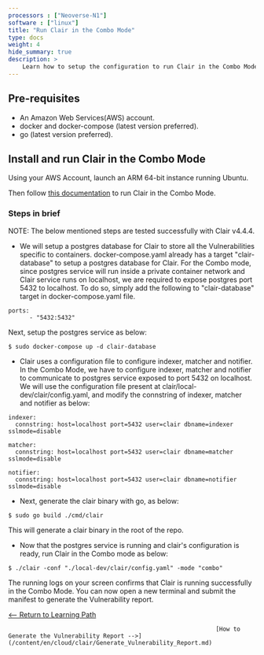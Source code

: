 ```yaml
---
processors : ["Neoverse-N1"]
software : ["linux"]
title: "Run Clair in the Combo Mode"
type: docs
weight: 4
hide_summary: true
description: >
    Learn how to setup the configuration to run Clair in the Combo Mode.
---
```


## Pre-requisites

* An Amazon Web Services(AWS) account.
* docker and docker-compose (latest version preferred).
* go (latest version preferred).

## Install and run Clair in the Combo Mode

Using your AWS Account, launch an ARM 64-bit instance running Ubuntu.

Then follow [this documentation](https://quay.github.io/clair/howto/getting_started.html#starting-clair-in-combo-mode) to run Clair in the Combo Mode.

### Steps in brief

NOTE: The below mentioned steps are tested successfully with Clair v4.4.4.

* We will setup a postgres database for Clair to store all the Vulnerabilities specific to containers. docker-compose.yaml already has a target "clair-database" to setup a postgres database for Clair. For the Combo mode, since postgres service will run inside a private container network and Clair service runs on localhost, we are required to expose postgres port 5432 to localhost. To do so, simply add the following to "clair-database" target in docker-compose.yaml file.

```console
ports:
      - "5432:5432"
```

Next, setup the postgres service as below:

```console
$ sudo docker-compose up -d clair-database
```

* Clair uses a configuration file to configure indexer, matcher and notifier. In the Combo Mode, we have to configure indexer, matcher and notifier to communicate to postgres service exposed to port 5432 on localhost. We will use the configuration file present at clair/local-dev/clair/config.yaml, and modify the connstring of indexer, matcher and notifier as below:

```console
indexer:
  connstring: host=localhost port=5432 user=clair dbname=indexer sslmode=disable

matcher:
  connstring: host=localhost port=5432 user=clair dbname=matcher sslmode=disable

notifier:
  connstring: host=localhost port=5432 user=clair dbname=notifier sslmode=disable
```

* Next, generate the clair binary with go, as below:

```console
$ sudo go build ./cmd/clair
```

This will generate a clair binary in the root of the repo.

* Now that the postgres service is running and clair's configuration is ready, run Clair in the Combo mode as below:

```console
$ ./clair -conf "./local-dev/clair/config.yaml" -mode "combo"
```

The running logs on your screen confirms that Clair is running successfully in the Combo Mode. You can now open a new terminal and submit the manifest to generate the Vulnerability report.

[<-- Return to Learning Path](/content/en/cloud/clair/#sections)

                                                               [How to Generate the Vulnerability Report -->](/content/en/cloud/clair/Generate_Vulnerability_Report.md)


